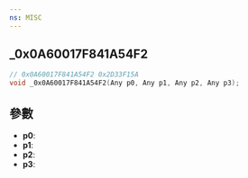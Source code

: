 ```yaml
---
ns: MISC
---
```

## _0x0A60017F841A54F2

```c
// 0x0A60017F841A54F2 0x2D33F15A
void _0x0A60017F841A54F2(Any p0, Any p1, Any p2, Any p3);
```


## 參數
* **p0**: 
* **p1**: 
* **p2**: 
* **p3**: 

